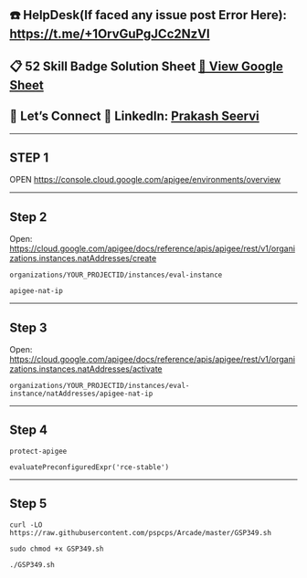 ## ☎️ HelpDesk(If faced any issue post Error Here): https://t.me/+1OrvGuPgJCc2NzVl
 

## 📋 52 Skill Badge Solution Sheet [📄 View Google Sheet](https://docs.google.com/spreadsheets/d/1UY1yh_xCRGealyBqSAejjkBSdgjqEj5M_XIQmveGJnU/edit?gid=0#gid=0)


## 🔗 Let’s Connect 👤 **LinkedIn**: [Prakash Seervi](https://www.linkedin.com/in/prakashseervi63/)


---

## STEP 1

OPEN https://console.cloud.google.com/apigee/environments/overview

---

## Step 2

Open: https://cloud.google.com/apigee/docs/reference/apis/apigee/rest/v1/organizations.instances.natAddresses/create

```
organizations/YOUR_PROJECTID/instances/eval-instance
```

```
apigee-nat-ip
```
---

## Step 3

Open: https://cloud.google.com/apigee/docs/reference/apis/apigee/rest/v1/organizations.instances.natAddresses/activate 


```
organizations/YOUR_PROJECTID/instances/eval-instance/natAddresses/apigee-nat-ip
```

---

## Step 4

```
protect-apigee
```


```
evaluatePreconfiguredExpr('rce-stable')
```



---

## Step 5

```
curl -LO https://raw.githubusercontent.com/pspcps/Arcade/master/GSP349.sh

sudo chmod +x GSP349.sh

./GSP349.sh

```
